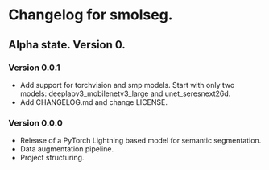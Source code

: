 # Changelog for **smolseg**.

## Alpha state. Version 0.

### Version 0.0.1

* Add support for torchvision and smp models. Start with only two models: deeplabv3_mobilenetv3_large and unet_seresnext26d.
* Add CHANGELOG.md and change LICENSE.

### Version 0.0.0

* Release of a PyTorch Lightning based model for semantic segmentation.
* Data augmentation pipeline.
* Project structuring.
